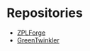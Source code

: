 # Repositories

- [ZPLForge](https://github.com/chrishanzlik/ZPLForge)
- [GreenTwinkler](https://github.com/chrishanzlik/GreenTwinkler)
